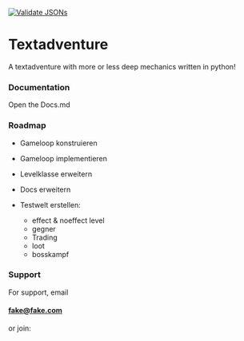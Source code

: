 [![Validate JSONs](https://github.com/HilkopterBob/TA/actions/workflows/checkjson.yml/badge.svg?branch=main)](https://github.com/HilkopterBob/TA/actions/workflows/checkjson.yml)


# Textadventure

A textadventure with more or less deep mechanics written in python!


### Documentation

Open the Docs.md


### Roadmap

- Gameloop konstruieren

- Gameloop implementieren

- Levelklasse erweitern

- Docs erweitern

- Testwelt erstellen:
    - effect & noeffect level
    - gegner
    - Trading
    - loot
    - bosskampf



### Support

For support, email 
#### fake@fake.com 
or join:

